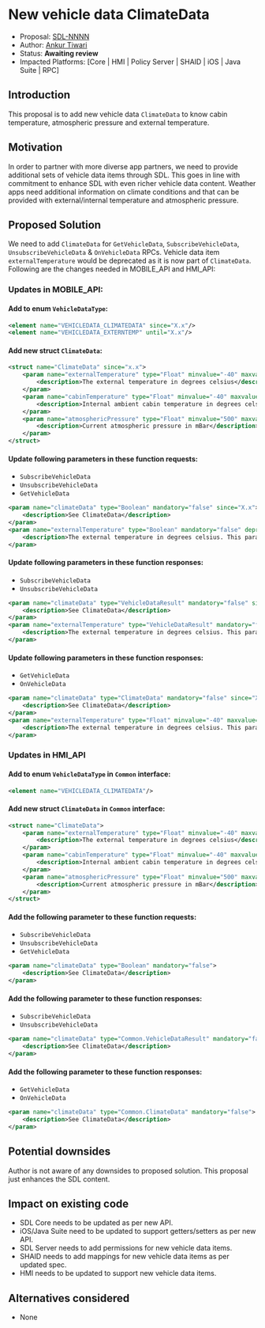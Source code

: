 # New vehicle data ClimateData

* Proposal: [SDL-NNNN](NNNN-New-vehicle-data-ClimateData.md)
* Author: [Ankur Tiwari](https://github.com/atiwari9)
* Status: **Awaiting review**
* Impacted Platforms: [Core | HMI | Policy Server | SHAID | iOS | Java Suite | RPC]

## Introduction

This proposal is to add new vehicle data `ClimateData` to know cabin temperature, atmospheric pressure and external temperature.

## Motivation

In order to partner with more diverse app partners, we need to provide additional sets of vehicle data items through SDL. This goes in line with commitment to enhance SDL with even richer vehicle data content. Weather apps need additional information on climate conditions and that can be provided with external/internal temperature and atmospheric pressure.

## Proposed Solution 

We need to add `ClimateData` for `GetVehicleData`, `SubscribeVehicleData`, `UnsubscribeVehicleData` & `OnVehicleData` RPCs. Vehicle data item `externalTemperature` would be deprecated as it is now part of `ClimateData`. Following are the changes needed in MOBILE_API and HMI_API:

### Updates in MOBILE_API:

#### Add to enum `VehicleDataType`: 

```xml	
<element name="VEHICLEDATA_CLIMATEDATA" since="X.x"/>
<element name="VEHICLEDATA_EXTERNTEMP" until="X.x"/>
```
#### Add new struct `ClimateData`:

```xml	
<struct name="ClimateData" since="x.x">
	<param name="externalTemperature" type="Float" minvalue="-40" maxvalue="100" mandatory="false">
		<description>The external temperature in degrees celsius</description>
	</param>
	<param name="cabinTemperature" type="Float" minvalue="-40" maxvalue="100" mandatory="false">
		<description>Internal ambient cabin temperature in degrees celsius</description>
	</param>
	<param name="atmosphericPressure" type="Float" minvalue="500" maxvalue="1100" mandatory="false">
		<description>Current atmospheric pressure in mBar</description>
	</param>
</struct>
```

#### Update following parameters in these function requests:
* `SubscribeVehicleData`
* `UnsubscribeVehicleData`
* `GetVehicleData`

```xml	
<param name="climateData" type="Boolean" mandatory="false" since="X.x">
	<description>See ClimateData</description>
</param>
<param name="externalTemperature" type="Boolean" mandatory="false" deprecated="true" since="X.x">
	<description>The external temperature in degrees celsius. This parameter is deprecated starting RPC Spec X.x.x, please see climateData.</description>
</param>
```

#### Update following parameters in these function responses:
* `SubscribeVehicleData`
* `UnsubscribeVehicleData`

```xml	
<param name="climateData" type="VehicleDataResult" mandatory="false" since="X.x">
	<description>See ClimateData</description>
</param>
<param name="externalTemperature" type="VehicleDataResult" mandatory="false" deprecated="true" since="X.x">
	<description>The external temperature in degrees celsius. This parameter is deprecated starting RPC Spec X.x.x, please see climateData.</description>
</param>
```

#### Update following parameters in these function responses:
* `GetVehicleData`
* `OnVehicleData`

```xml	
<param name="climateData" type="ClimateData" mandatory="false" since="X.x">
	<description>See ClimateData</description>
</param>
<param name="externalTemperature" type="Float" minvalue="-40" maxvalue="100" mandatory="false" deprecated="true" since="X.x">
	<description>The external temperature in degrees celsius. This parameter is deprecated starting RPC Spec X.x.x, please see climateData.</description>
</param>
```

### Updates in HMI_API 

#### Add to enum `VehicleDataType` in `Common` interface: 

```xml	
<element name="VEHICLEDATA_CLIMATEDATA"/>
```
#### Add new struct `ClimateData` in `Common` interface:

```xml	
<struct name="ClimateData">
	<param name="externalTemperature" type="Float" minvalue="-40" maxvalue="100" mandatory="false">
		<description>The external temperature in degrees celsius</description>
	</param>
	<param name="cabinTemperature" type="Float" minvalue="-40" maxvalue="100" mandatory="false">
		<description>Internal ambient cabin temperature in degrees celsius</description>
	</param>
	<param name="atmosphericPressure" type="Float" minvalue="500" maxvalue="1100" mandatory="false">
		<description>Current atmospheric pressure in mBar</description>
	</param>
</struct>
```

#### Add the following parameter to these function requests:
* `SubscribeVehicleData`
* `UnsubscribeVehicleData`
* `GetVehicleData`

```xml	
<param name="climateData" type="Boolean" mandatory="false">
	<description>See ClimateData</description>
</param>
```

#### Add the following parameter to these function responses:
* `SubscribeVehicleData`
* `UnsubscribeVehicleData`

```xml	
<param name="climateData" type="Common.VehicleDataResult" mandatory="false">
	<description>See ClimateData</description>
</param>
```

#### Add the following parameter to these function responses:
* `GetVehicleData`
* `OnVehicleData`

```xml	
<param name="climateData" type="Common.ClimateData" mandatory="false">
	<description>See ClimateData</description>
</param>
```

## Potential downsides

Author is not aware of any downsides to proposed solution. This proposal just enhances the SDL content.

## Impact on existing code

* SDL Core needs to be updated as per new API.
* iOS/Java Suite need to be updated to support getters/setters as per new API.
* SDL Server needs to add permissions for new vehicle data items.
* SHAID needs to add mappings for new vehicle data items as per updated spec.
* HMI needs to be updated to support new vehicle data items.

## Alternatives considered

* None

